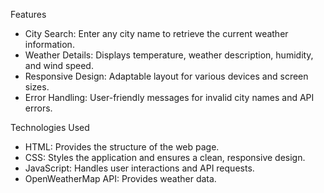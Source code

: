  Features

- City Search: Enter any city name to retrieve the current weather information.
- Weather Details: Displays temperature, weather description, humidity, and wind speed.
- Responsive Design: Adaptable layout for various devices and screen sizes.
- Error Handling: User-friendly messages for invalid city names and API errors.

 Technologies Used

- HTML: Provides the structure of the web page.
- CSS: Styles the application and ensures a clean, responsive design.
- JavaScript: Handles user interactions and API requests.
- OpenWeatherMap API: Provides weather data.
